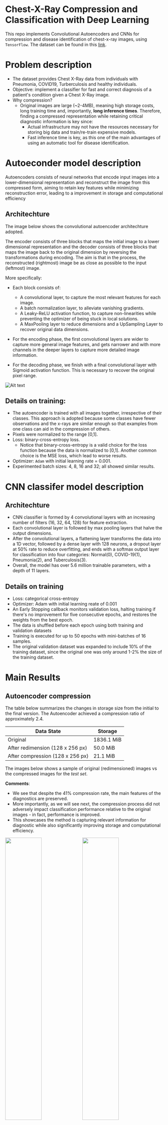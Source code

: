 # Chest-X-Ray Compression and Classification with Deep Learning
This repo implements Convolutional Autoencoders and CNNs for compression and disease identification of chest-x-ray images, using `TensorFlow`.
The dataset can be found in this [link](https://www.kaggle.com/datasets/jtiptj/chest-xray-pneumoniacovid19tuberculosis).

# Problem description
- The dataset provides Chest X-Ray data from individuals with Pneumonia, COVID19, Turberculosis and healthy individuals.
-  Objective: implement a classifier for fast and correct diagnosis of a patient's condition given a Chest X-Ray image.
- Why compression?
  - Original images are large (~2-4MB), meaning high storage costs, long training time and, importantly, **long inference times**. Therefore, finding a compressed representation while retaining critical diagnostic information is key since:
    - Actual infrastructure may not have the resources necessary for storing big data and train/re-train expensive models.
    - Fast inference time is key, as this one of the main advantages of using an automatic tool for disease identification.
  

# Autoeconder model description
Autoencoders consists of neural networks that encode input images into a lower-dimensional representation and reconstruct the image from this compressed form, aiming to retain key features while minimizing reconstruction error, leading to a improvement in storage and computational efficiency



## Architechture
The image below shows the convolutional autoencoder architechture adopted. 

The encoder consists of three blocks that maps the initial image to a lower dimensional representation and the decoder consists of three blocks that maps the image back to the original dimension by reversing the transformations during encoding. The aim is that in the process, the reconstructed (rightmost) image be as close as possible to the input (leftmost) image.  

More specifically:
- Each block consists of:
  - A convolutional layer, to capture the most relevant features for each image.
  - A batch normalization layer, to alleviate vanishing gradients.
  - A Leaky-ReLU activation function, to capture non-linearities while preventing the optimizer of being stuck in local solutions.
  - A MaxPooling layer to reduce dimensions and a UpSampling Layer to recover original data dimensions.

- For the encoding phase, the first convolutional layers are wider to capture more general image features, and gets narrower and with more channels in the deeper layers to capture more detailed image information.

- For the decoding phase, we finish with a final convolutional layer with Sigmoid activation function. This is necessary to recover the original pixel range.

![Alt text](./assets/images/AutoArch.png)

## Details on training:
- The autoencoder is trained with all images together, irrespective of their classes. This approach is adopted because some classes have fewer observations and the x-rays are similar enough so that examples from one class can aid in the compression of others.
- Pixels were normalized to the range [0,1].
- Loss: binary-cross-entropy loss.
  - Notice that binary-cross-entropy is a valid choice for the loss function because the data is normalized to [0,1]. Another common choice is the MSE loss, which lead to worse results.
- Optimizer: `Adam` with initial learning rate = 0.001.
- Experimented batch sizes: 4, 8, 16 and 32; all showed similar results.

# CNN classifer model description
## Architechture
- CNN classifier is formed by 4 convolutional layers with an increasing number of filters (16, 32, 64, 128) for feature extraction. 
- Each convolutional layer is followed by max pooling layers that halve the output dimensions. 
- After the convolutional layers, a flattening layer transforms the data into a 1D vector, followed by a dense layer with 128 neurons, a dropout layer at 50% rate to reduce overfitting, and ends with a softmax output layer for classification into four categories:  Normal(0), COVID-19(1), Pneumonia(2), and Tuberculosis(3). 
- Overall, the model has over 5.6 million trainable parameters, with a depth of 11 layers.

## Details on training
- Loss: categorical cross-entropy
- Optimizer: Adam with initial learning reate of 0.001
 - An Early Stopping callback monitors validation loss, halting training if there's no improvement for five consecutive epochs, and restores the weights from the best epoch. 
- The data is shuffled before each epoch using both training and validation datasets
- Training is executed for up to 50 epochs with mini-batches of 16 samples.
- The original validation dataset was expanded to include 10% of the training dataset, since the original one was only around 1-2% the size of the training dataset.

# Main Results
## Autoencoder compression
The table below summarizes the changes in storage size from the initial to the final version. The Autoencoder achieved a compression ratio of approximately 2.4. 

| Data State  |  Storage | 
| --------- | --------- | 
| Original |  1836.1 MiB | 
| After redimension (128 x 256 px) | 50.0 MiB | 
| After compression (128 x 256 px) | 21.1 MiB  | 

The images below shows a sample of original (redimensioned) images vs the compressed images for the *test set*.

**Comments**:
- We see that despite the 41% compression rate, the main features of the diagnostics are preserved. 
- More importantly, as we will see next, the compression process did not adversely impact classification performance relative to the original images - in fact, performance is improved. 
- This showcases the method is capturing relevant information for diagnostic while also significantly improving storage and computational efficiency.

<img src="./assets/images/atc-orig-vs-predict-Normal.png" width="48%"/>
<img src="./assets/images/atc-orig-vs-predict-Covid19.png"  width="48%"/>
<img src="./assets/images/atc-orig-vs-predict-Pneumonia.png"  width="48%"/>
<img src="./assets/images/atc-orig-vs-predict-Turberculosis.png" width="48%"/>

## Disease identification with CNNs
The CNN model was trained and tested on two datasets:
- Preprocessed-only Images
- Preprocessed and compressed images

Below figures show the confusion matrix and overall performance metrics for classication in both cases.

**Comments**
- The overall weighted accuracy stands around 80%. 
- The model classifies all but the Normal images with an f1-score between 0.85 and 0.9. 
  - The model does not give many false positives, showing a precision ~0.93 
  - However, it struggles to distinguish Normal images from others, presenting a recall of 0.44.
  - The test confusion matrix shows many are being labeled as Pneumonia. 
  - It is worth mentioning the misclassification of Normal images is worse with preprocessed-only images.

- The overall classification performance is slightly better for the CNN trained and tested on the preprocessed and autoencoded images.
  - This suggests the Autoencoder is capturing all the essential information for diagnostic, while significantly reducing memory overhead, and training and inference times. 

### Results: preprocessed-only images

<img src="./assets/images/Training_Confusion_Matrix_processed.jpg" alt="Training-Confusion-Matrix-Preprocessed" width="45%" />
<img src="./assets/images/Validation_Confusion_Matrix_processed.jpg" alt="Validation-Confusion-Matrix-Preprocessed" width="45%" />
<div style="text-align: center;">
    <img src="./assets/images/Test_Confusion_Matrix_processed.jpg" alt="Test-Confusion-Matrix-Preprocessed" width="45%" />
</div>

<div style="text-align: center;">
    <img src="./assets/images/image-5.png" alt="None" width="60%" />
</div>

### Results: preprocessed and compressed images
<img src="./assets/images/Training_Confusion_Matrix_compressed.jpg" alt="Training-Confusion-Matrix-Compressed" width="45%" />
<img src="./assets/images/Validation_Confusion_Matrix_compressed.jpg" alt="Validation-Confusion-Matrix-Compressed" width="45%" />
<div style="text-align: center;">
    <img src="./assets/images/Validation_Confusion_Matrix_compressed.jpg" alt="Validation-Confusion-Matrix-Compressed" width="45%" />
</div>

<div style="text-align: center;">
    <img src="./assets/images/image-4.png" alt="None" width="60%" />
</div>



# Codebase description
- `./Autoencoder`: implementation of the `Autoencoder` class using `TensorFlow`
- `./utils`: functions for parallel image resizing, image loading, grayscale conversion, visualization, etc
- `Data`, `Data_processed`, `Data_compressed`: placeholder for the containers of original, preprocessed and compressed images.
- `analysis.ipynb`: simple examples on how to navigate the data folder structure and visualize images
- `autoencoder.ipynb`: shows how to train and use the `Autoencoder` for image compression
- `report.ipynb`: generates the results in `Report.md`


# References
[1] Faden, H., & El-Sharif, N. (2019). The global and regional prevalence of community-acquired pneumonia in children under five in 2010. InTechOpen.

[2] Kaggle Dataset: “Chest X-ray - Pneumonia, COVID-19, Tuberculosis.” Retrieved from https://www.kaggle.com/datasets/jtiptj/chest-xray-pneumoniacovid19tuberculosis

[3] Rudan, I., et al. (2008). Epidemiology and etiology of childhood pneumonia. Bulletin of the World Health Organization, 86(5), 408-416.

[4] Fauci, A. S., et al. (2020). Covid-19—Navigating the Uncharted. New England Journal of Medicine, 382(13), 1268-1269.

[5] Nandi, D., Ashour, A. S., Samanta, S., Chakraborty, S., Salem, M. A. M., & Dey, N. (Year of publication). Principal component analysis in medical image processing: a study. International Journal of Image Mining, 1(1).

[6] Maier, A., Syben, C., Lasser, T., & Riess, C. (2019). A gentle introduction to deep learning in medical image processing. Zeitschrift für Medizinische Physik, 29(2), 86-101.

[7] Sarvamangala, D.R., Kulkarni, R.V. Convolutional neural networks in medical image understanding: a survey. Evol. Intel. 15, 1–22 (2022).

[8] E. Miranda, M. Aryuni and E. Irwansyah, “A survey of medical image classification techniques,” 2016 International Conference on Information Management and Technology (ICIMTech), 2016, pp. 56-61.

[9] Jamil, S., Piran, M. J., Rahman, M., & Kwon, O.-J. (2023). Learning-driven lossy image compression: A comprehensive survey. Engineering Applications of Artificial Intelligence, 123(Part B), 106361.

[10] Masters, D., & Luschi, C. (2018). Revisiting small batch training for deep neural networks. arXiv preprint arXiv:1804.07612.




